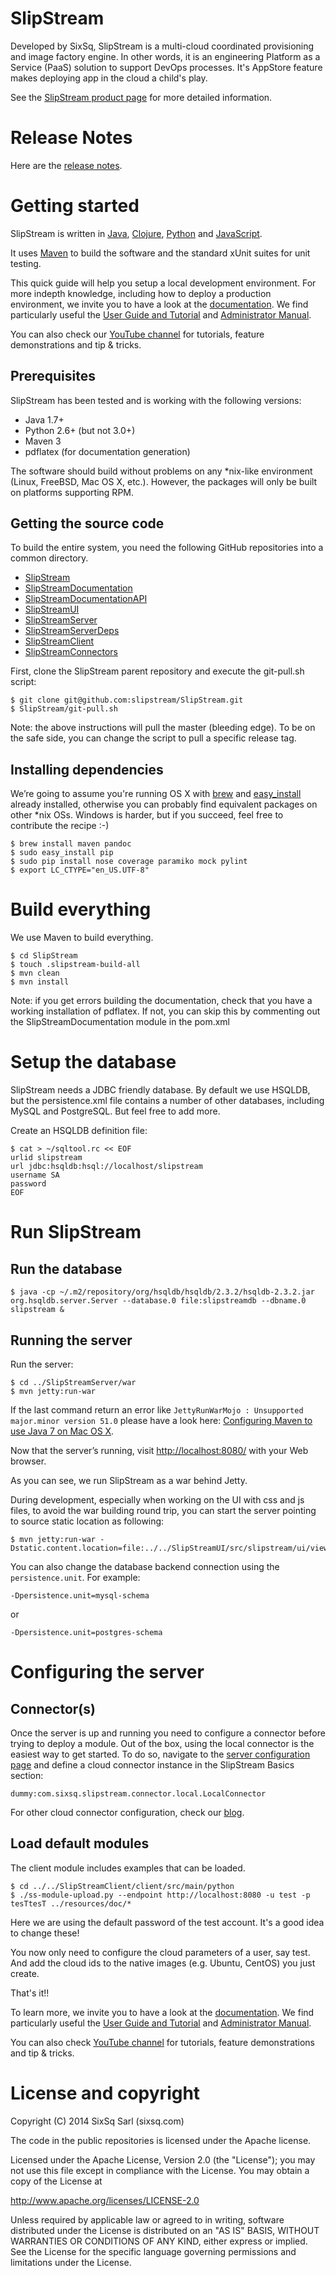 # SlipStream

Developed by SixSq, SlipStream is a multi-cloud coordinated
provisioning and image factory engine. In other words, it is an
engineering Platform as a Service (PaaS) solution to support
DevOps processes. It's AppStore feature makes deploying app
in the cloud a child's play.

See the [SlipStream product page]( http://sixsq.com/products/slipstream.html)
for more detailed information.


# Release Notes

Here are the [release notes](/release-notes.md).

# Getting started 

SlipStream is written in [Java], [Clojure], [Python] and [JavaScript].

It uses [Maven] to build the software and the standard xUnit
suites for unit testing.

[Java]: https://www.java.com
[Clojure]: http://clojure.org
[Python]: https://www.python.org
[JavaScript]: https://developer.mozilla.org/en-US/docs/Web/JavaScript
[Maven]: https://maven.apache.org/

This quick guide will help you setup a local development environment. For
more indepth knowledge, including how to deploy a production environment,
we invite you to have a look at the
[documentation](https://slipstream.sixsq.com/documentation).
We find particularly useful the [User Guide and Tutorial](https://slipstream.sixsq.com/html/tutorial.html)
and [Administrator Manual](https://slipstream.sixsq.com/html/administrator-manual.html).

You can also check our [YouTube channel](https://www.youtube.com/channel/UCGYw3n7c-QsDtsVH32By1-g
) for tutorials, feature demonstrations and tip & tricks.

## Prerequisites

SlipStream has been tested and is working with the following versions:

* Java 1.7+
* Python 2.6+ (but not 3.0+)
* Maven 3
* pdflatex (for documentation generation)

The software should build without problems on any *nix-like
environment (Linux, FreeBSD, Mac OS X, etc.).  However, the packages
will only be built on platforms supporting RPM.


## Getting the source code

To build the entire system, you need the following GitHub repositories
into a common directory.

* [SlipStream](https://github.com/slipstream/SlipStream) 
* [SlipStreamDocumentation](https://github.com/slipstream/SlipStreamDocumentation)
* [SlipStreamDocumentationAPI](https://github.com/slipstream/SlipStreamDocumentationAPI)
* [SlipStreamUI](https://github.com/slipstream/SlipStreamUI)
* [SlipStreamServer](https://github.com/slipstream/SlipStreamServer)
* [SlipStreamServerDeps](https://github.com/slipstream/SlipStreamServerDeps)
* [SlipStreamClient](https://github.com/slipstream/SlipStreamClient)
* [SlipStreamConnectors](https://github.com/slipstream/SlipStreamConnectors)

First, clone the SlipStream parent repository and execute the git-pull.sh
script:
```
$ git clone git@github.com:slipstream/SlipStream.git
$ SlipStream/git-pull.sh
```

Note: the above instructions will pull the master (bleeding edge). To be on the safe
side, you can change the script to pull a specific release tag.

## Installing dependencies

We’re going to assume you're running OS X with [brew] and [easy_install] already installed, otherwise you can probably find equivalent packages on other *nix OSs. Windows is harder, but if you succeed, feel free to contribute the recipe :-)

```
$ brew install maven pandoc
$ sudo easy_install pip
$ sudo pip install nose coverage paramiko mock pylint
$ export LC_CTYPE="en_US.UTF-8"
```

[brew]: http://brew.sh/
[easy_install]: http://python-distribute.org/distribute_setup.py

# Build everything

We use Maven to build everything.

```
$ cd SlipStream
$ touch .slipstream-build-all
$ mvn clean
$ mvn install
```

Note: if you get errors building the documentation, check that you have a working
installation of pdflatex.  If not, you can skip this by commenting out the SlipStreamDocumentation
module in the pom.xml

# Setup the database

SlipStream needs a JDBC friendly database. By default we use HSQLDB, but the persistence.xml file
contains a number of other databases, including MySQL and PostgreSQL. But feel free to add more.

Create an HSQLDB definition file:

```
$ cat > ~/sqltool.rc << EOF
urlid slipstream
url jdbc:hsqldb:hsql://localhost/slipstream
username SA
password
EOF
```

# Run SlipStream

## Run the database

```
$ java -cp ~/.m2/repository/org/hsqldb/hsqldb/2.3.2/hsqldb-2.3.2.jar org.hsqldb.server.Server --database.0 file:slipstreamdb --dbname.0 slipstream &
```

## Running the server

Run the server:

```
$ cd ../SlipStreamServer/war
$ mvn jetty:run-war
```

If the last command return an error like `JettyRunWarMojo : Unsupported major.minor version 51.0` please have a look here: [Configuring Maven to use Java 7 on Mac OS X](http://www.jayway.com/2013/03/08/configuring-maven-to-use-java-7-on-mac-os-x/).

Now that the server’s running, visit
[http://localhost:8080/](http://localhost:8080/) with your Web browser.

As you can see, we run SlipStream as a war behind Jetty.

During development, especially when working on the UI with css and js files,
to avoid the war building round trip, you can start the server pointing to
source static location as following:

```
$ mvn jetty:run-war -Dstatic.content.location=file:../../SlipStreamUI/src/slipstream/ui/views 
```

You can also change the database backend connection using the `persistence.unit`. For
example:

```
-Dpersistence.unit=mysql-schema
```

or

```
-Dpersistence.unit=postgres-schema
```

# Configuring the server

## Connector(s)

Once the server is up and running you need to configure a connector before
trying to deploy a module. Out of the box, using the local connector
is the easiest way to get started. To do so, navigate to the
[server configuration page](http://localhost:8080/configuration) and
define a cloud connector instance in the SlipStream Basics section:

```
dummy:com.sixsq.slipstream.connector.local.LocalConnector
```

For other cloud connector configuration, check our [blog](http://sixsq.com/blog/index.html).

## Load default modules

The client module includes examples that can be loaded.

```
$ cd ../../SlipStreamClient/client/src/main/python
$ ./ss-module-upload.py --endpoint http://localhost:8080 -u test -p tesTtesT ../resources/doc/*
```

Here we are using the default password of the test account. It's a good idea to change
these!

You now only need to configure the cloud parameters of a user, say test. And
add the cloud ids to the native images (e.g. Ubuntu, CentOS) you just create.

That's it!!

To learn more, we invite you to have a look at the
[documentation](https://slipstream.sixsq.com/documentation).
We find particularly useful the [User Guide and Tutorial](https://slipstream.sixsq.com/html/tutorial.html)
and [Administrator Manual](https://slipstream.sixsq.com/html/administrator-manual.html).

You can also check [YouTube channel](https://www.youtube.com/channel/UCGYw3n7c-QsDtsVH32By1-g
) for tutorials, feature demonstrations and tip & tricks.


# License and copyright

Copyright (C) 2014 SixSq Sarl (sixsq.com)

The code in the public repositories is licensed under the Apache
license.

Licensed under the Apache License, Version 2.0 (the "License"); you
may not use this file except in compliance with the License.  You may
obtain a copy of the License at

http://www.apache.org/licenses/LICENSE-2.0

Unless required by applicable law or agreed to in writing, software
distributed under the License is distributed on an "AS IS" BASIS,
WITHOUT WARRANTIES OR CONDITIONS OF ANY KIND, either express or
implied.  See the License for the specific language governing
permissions and limitations under the License.
